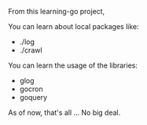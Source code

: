 From this learning-go project, 

You can learn about local packages like:
- ./log 
- ./crawl 

You can learn the usage of the libraries: 
- glog
- gocron
- goquery

As of now, that's all ... 
No big deal.
